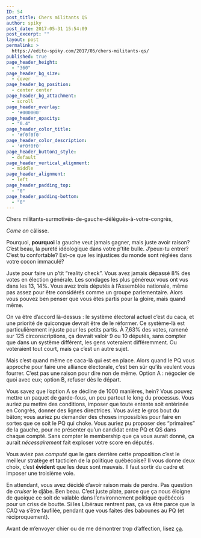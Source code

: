 ```yaml
---
ID: 54
post_title: Chers militants QS
author: spiky
post_date: 2017-05-31 15:54:09
post_excerpt: ""
layout: post
permalink: >
  https://edito-spiky.com/2017/05/chers-militants-qs/
published: true
page_header_height:
  - "360"
page_header_bg_size:
  - cover
page_header_bg_position:
  - center center
page_header_bg_attachment:
  - scroll
page_header_overlay:
  - '#000000'
page_header_opacity:
  - "0.4"
page_header_color_title:
  - '#f0f0f0'
page_header_color_description:
  - '#f0f0f0'
page_header_button1_style:
  - default
page_header_vertical_alignment:
  - middle
page_header_alignment:
  - left
page_header_padding_top:
  - "0"
page_header_padding-bottom:
  - "0"
---
```

Chers militants-surmotivés-de-gauche-délégués-à-votre-congrès,

<em>Come on</em> câlisse.

Pourquoi, <strong>pourquoi</strong> la gauche veut jamais gagner, mais juste avoir raison? C’est beau, la pureté idéologique dans votre p’tite bulle. J’peux-tu entrer? C’est tu confortable? Est-ce que les injustices du monde sont réglées dans votre cocon immaculé?

Juste pour faire un p’tit “reality check”. Vous avez jamais dépassé 8% des votes en élection générale. Les sondages les plus généreux vous ont vus dans les 13, 14%. Vous avez trois députés à l’Assemblée nationale, même pas assez pour être considérés comme un groupe parlementaire. Alors vous pouvez ben penser que vous êtes partis pour la gloire, mais quand même.

<!--more-->

On va être d’accord là-dessus : le système électoral actuel c’est du caca, et une priorité de quiconque devrait être de le réformer. Ce système-là est particulièrement injuste pour les petits partis. À 7,63% des votes, ramené sur 125 circonscriptions, ça devrait valoir 9 ou 10 députés, sans compter que dans un système différent, les gens voteraient différemment. Ou voteraient tout court, mais ça c’est un autre sujet.

Mais c’est quand même ce caca-là qui est en place. Alors quand le PQ vous approche pour faire une alliance électorale, c’est ben sûr qu’ils veulent vous fourrer. C’est pas une raison pour dire non de même. Option A : négocier de quoi avec eux; option B, refuser dès le départ.

Vous savez que l’option A se décline de 1000 manières, hein? Vous pouvez mettre un paquet de garde-fous, un peu partout le long du processus. Vous auriez pu mettre des conditions, imposer que toute entente soit entérinée en Congrès, donner des lignes directrices. Vous aviez le gros bout du bâton; vous auriez pu demander des choses impossibles pour faire en sortes que ce soit le PQ qui choke. Vous auriez pu proposer des “primaires” de la gauche, pour ne présenter qu’un candidat entre PQ et QS dans chaque compté. Sans compter le membership que ça vous aurait donné, ça aurait <em>nécessairement</em> fait exploser votre score en députés.

Vous aviez pas <em>computé</em> que le gars derrière cette proposition c’est le meilleur stratège et tacticien de la politique québécoise? Il vous donne deux choix, c’est <strong>évident</strong> que les deux sont mauvais. Il faut sortir du cadre et imposer une troisième voie.

En attendant, vous avez décidé d’avoir raison mais de perdre. Pas question de <em>cruiser</em> le djâbe. Ben beau. C’est juste plate, parce que ça nous éloigne de quoique ce soit de valable dans l’environnement politique québécois pour un criss de boutte. Si les Libéraux rentrent pas, ça va être parce que la CAQ va s’être faufilée, pendant que vous faites des babounes au PQ (et réciproquement).

Avant de m’envoyer chier ou de me démontrer trop d’affection, lisez <a href="https://edito-spiky.com/2017/06/cher-jf-lisee-1/">ça</a>.